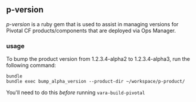 ## p-version

*p-version* is a ruby gem that is used to assist in managing versions for Pivotal CF products/components that are deployed via Ops Manager.

### usage

To bump the product version from 1.2.3.4-alpha2 to 1.2.3.4-alpha3, run the following command:

```
bundle
bundle exec bump_alpha_version --product-dir ~/workspace/p-product/
```

You'll need to do this *before* running `vara-build-pivotal`
